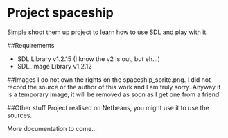 # Project spaceship
Simple shoot them up project to learn how to use SDL and play with it.

##Requirements
* SDL Library v1.2.15 (I know the v2 is out, but eh...)
* SDL_image Library v1.2.12

##Images
I do not own the rights on the spaceship_sprite.png. I did not record the source or the author of this work and I am truly sorry.
Anyway it is a temporary image, it will be removed as soon as I get one from a friend

##Other stuff
Project realised on Netbeans, you might use it to use the sources.

More documentation to come...